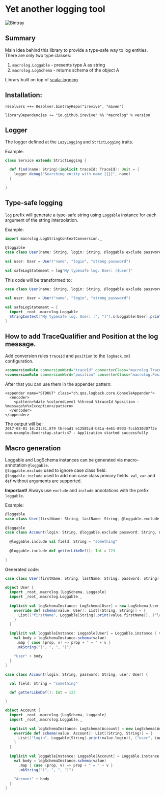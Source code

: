 # Yet another logging tool
![Bintray](https://img.shields.io/bintray/v/irevive/maven/logless.svg)

## Summary
Main idea behind this library to provide a type-safe way to log entities.  
There are only two type classes:  
1) `macrolog.Loggable` - presents type A as string
2) `macrolog.LogSchema` - returns schema of the object A

Library built on top of [scala-logging](https://github.com/typesafehub/scala-logging)


## Installation:

```
resolvers ++= Resolver.bintrayRepo("irevive", "maven")

libraryDependencies += "io.github.irevive" %% "macrolog" % version
```

## Logger
The logger defined at the `LazyLogging` and `StrictLogging` traits.

Example:
```scala
class Service extends StrictLogging {

  def find(name: String)(implicit traceId: TraceId): Unit = {
    logger.debug("Searching entity with name [{}]", name)
  }

}
```

## Type-safe logging
`log` prefix will generate a type-safe string using `Loggable` instance for each argument of the string interpolation.  

Example:  
```scala
import macrolog.LogStringContextConversion._
  
@loggable
case class User(name: String, login: String, @loggable.exclude password: String)
  
val user: User = User("name", "login", "strong password")
 
val safeLogStatement = log"My typesafe log. User: [$user]"
```

This code will be transformed to:
```scala
case class User(name: String, login: String, @loggable.exclude password: String)  
  
val user: User = User("name", "login", "strong password")
 
val safeLogStatement = {
  import _root_.macrolog.Loggable
  StringContext("My typesafe log. User: [", "]").s(Loggable[User].print(user))
}
```

## How to add TraceQualifier and Position at the log message.
Add conversion rules `traceId` and `position` to the `logback.xml` configuration.
```xml
<conversionRule conversionWord="traceId" converterClass="macrolog.TraceQualifierConverter"/>
<conversionRule conversionWord="position" converterClass="macrolog.PositionConverter"/>
```
  
After that you can use them in the appender pattern:  
```
<appender name="STDOUT" class="ch.qos.logback.core.ConsoleAppender">
  <encoder>
    <pattern>%date %coloredLevel %thread %traceId %position - %message%n%xException</pattern>
  </encoder>
</appender>
```

The output will be:  
`2017-08-01 16:21:51,879 thread1 e12585zd-b81a-4e61-8933-7ccb530d07f2e com.example.Bootrstap.start:47 - Application started successfully`

  
## Macro generation
Loggable and LogSchema instances can be generated via macro-annotation `@loggable`.  
`@loggable.exclude` used to ignore case class field.  
`@loggable.include` used to add non case class primary fields. `val`, `var` and `def` without arguments are supported.  

**Important!** Always use `exclude` and `include` annotations with the prefix `loggable`.

Example:
```scala
@loggable
case class User(firstName: String, lastName: String, @loggable.exclude password: String)
 
@loggable
case class Account(login: String, @loggable.exclude password: String, user: User) {
 
  @loggable.include val field: String = "something"
  
  @loggable.include def getterLikeDef(): Int = 123
  
}
```

Generated code:
```scala
case class User(firstName: String, lastName: String, password: String)
 
object User {
  import _root_.macrolog.{LogSchema, Loggable}
  import _root_.macrolog.Loggable._
  
  implicit val logSchemaInstance: LogSchema[User] = new LogSchema[User] {
    override def schema(value: User): List[(String, String)] = {
      List(("firstName", Loggable[String].print(value.firstName)), ("lastName", Loggable[String].print(value.lastName)))
    }
  }
  
  implicit val loggableInstance: Loggable[User] = Loggable.instance { value => 
    val body = logSchemaInstance.schema(value)
     .map { case (prop, v) => prop + " = " + v }
     .mkString("(", ", ", ")")
     
    "User" + body
  }
}
 
case class Account(login: String, password: String, user: User) {

  val field: String = "something"

  def getterLikeDef(): Int = 123

}
  
object Account {
  import _root_.macrolog.{LogSchema, Loggable}
  import _root_.macrolog.Loggable._
  
  implicit val logSchemaInstance: LogSchema[Account] = new LogSchema[Account] {
    override def schema(value: Account): List[(String, String)] = {
      List(("login", Loggable[String].print(value.login)), ("user", Loggable[User].print(value.user)), ("field", Loggable[String].print(value.field)), ("getterLikeDef", Loggable[Int].print(value.getterLikeDef())))
    }
  }
  
  implicit val loggableInstance: Loggable[Account] = Loggable.instance { value => 
    val body = logSchemaInstance.schema(value)
      .map { case (prop, v) => prop + " = " + v }
      .mkString("(", ", ", ")")
      
    "Account" + body
  }
}
```